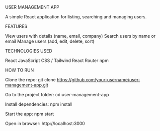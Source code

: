 USER MANAGEMENT APP

A simple React application for listing, searching and managing users.

FEATURES

View users with details (name, email, company)
Search users by name or email
Manage users (add, edit, delete, sort)

TECHNOLOGIES USED

React
JavaScript
CSS / Tailwind
React Router
npm

HOW TO RUN

Clone the repo:
git clone https://github.com/your-username/user-management-app.git

Go to the project folder:
cd user-management-app

Install dependencies:
npm install

Start the app:
npm start

Open in browser:
http://localhost:3000
